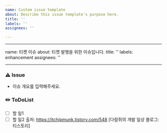 ```yaml
---
name: Custom issue template
about: Describe this issue template's purpose here.
title: ''
labels: ''
assignees: ''

---
```


---
name: 티켓 이슈
about: 티켓 발행을 위한 이슈입니다.
title: ''
labels: enhancement
assignees: ''

---

### ⚠️ Issue
- 이슈 개요를 입력해주세요.

### ✏️ ToDoList
- [ ] 할 일1
- [ ] 할 일2
출처: https://itchipmunk.tistory.com/548 [다람쥐의 개발 일상 블로그:티스토리]
